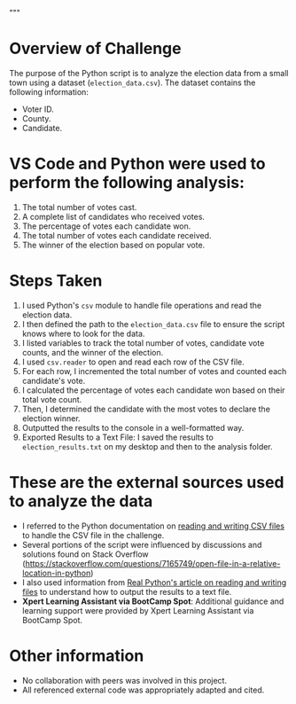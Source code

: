 """
# Overview of Challenge 
The purpose of the Python script is to analyze the election data from a small town using a dataset (`election_data.csv`). The dataset contains the following information:
- Voter ID.
- County.
- Candidate.

# VS Code and Python were used to perform the following analysis:
1. The total number of votes cast.
2. A complete list of candidates who received votes.
3. The percentage of votes each candidate won.
4. The total number of votes each candidate received.
5. The winner of the election based on popular vote.

# Steps Taken
1. I used Python's `csv` module to handle file operations and read the election data.
2. I then defined the path to the `election_data.csv` file to ensure the script knows where to look for the data.
3. I listed variables to track the total number of votes, candidate vote counts, and the winner of the election.
4. I used `csv.reader` to open and read each row of the CSV file.
5. For each row, I incremented the total number of votes and counted each candidate's vote.
6. I calculated the percentage of votes each candidate won based on their total vote count.
7. Then, I determined the candidate with the most votes to declare the election winner.
8. Outputted the results to the console in a well-formatted way.
9. Exported Results to a Text File: I saved the results to `election_results.txt` on my desktop and then to the analysis folder.

# These are the external sources used to analyze the data 
- I referred to the Python documentation on [reading and writing CSV files](https://docs.python.org/3/library/csv.html) to handle the CSV file in the challenge.
- Several portions of the script were influenced by discussions and solutions found on Stack Overflow (https://stackoverflow.com/questions/7165749/open-file-in-a-relative-location-in-python)
- I also used information from [Real Python's article on reading and writing files](https://realpython.com/read-write-files-python/) to understand how to output the results to a text file.
- **Xpert Learning Assistant via BootCamp Spot**: Additional guidance and learning support were provided by Xpert Learning Assistant via BootCamp Spot.

# Other information
- No collaboration with peers was involved in this project.
- All referenced external code was appropriately adapted and cited.

